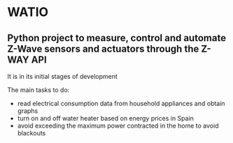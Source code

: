 # WATIO

## Python project to measure, control and automate Z-Wave sensors and actuators through the Z-WAY API 

It is in its initial stages of development 

The main tasks to do:

* read electrical consumption data from household appliances and obtain graphs 
* turn on and off water heater based on energy prices in Spain 
* avoid exceeding the maximum power contracted in the home to avoid blackouts 